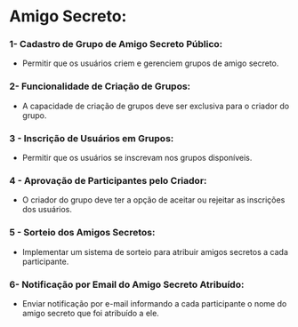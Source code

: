 # Amigo Secreto:

### 1- Cadastro de Grupo de Amigo Secreto Público:

- Permitir que os usuários criem e gerenciem grupos de amigo secreto.

### 2- Funcionalidade de Criação de Grupos:

- A capacidade de criação de grupos deve ser exclusiva para o criador do grupo.

### 3 - Inscrição de Usuários em Grupos:

- Permitir que os usuários se inscrevam nos grupos disponíveis.

### 4 - Aprovação de Participantes pelo Criador:

- O criador do grupo deve ter a opção de aceitar ou rejeitar as inscrições dos usuários.

### 5 - Sorteio dos Amigos Secretos:

- Implementar um sistema de sorteio para atribuir amigos secretos a cada participante.

### 6- Notificação por Email do Amigo Secreto Atribuído:

- Enviar notificação por e-mail informando a cada participante o nome do amigo secreto que foi atribuído a ele.
